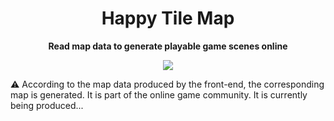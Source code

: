 <div align=center>
  <h1>Happy Tile Map</h1>
</div>

<p align="center"> <b>Read map data to generate playable game scenes online</b> </p>


<div align=center>
<img  src="https://images.alsritter.icu/images/2021/05/06/20210506184030.png"/>
</div>

⚠ According to the map data produced by the front-end, the corresponding map is generated. It is part of the online game community. It is currently being produced...